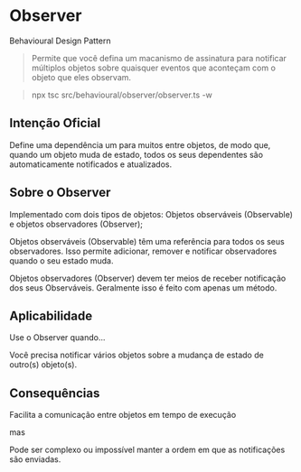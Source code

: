 # Observer
Behavioural Design Pattern

> Permite que você defina um macanismo de assinatura para notificar múltiplos objetos sobre quaisquer 
> eventos que aconteçam com o objeto que eles observam.

> npx tsc src/behavioural/observer/observer.ts -w

## Intenção Oficial
Define uma dependência um para muitos entre objetos, de modo que, quando um objeto muda de estado,
todos os seus dependentes são automaticamente notificados e atualizados.

## Sobre o Observer
Implementado com dois tipos de objetos: Objetos observáveis (Observable) e objetos observadores
(Observer);

Objetos observáveis (Observable) têm uma referência para todos os seus observadores. Isso permite 
adicionar, remover e notificar observadores quando o seu estado muda.

Objetos observadores (Observer) devem ter meios de receber notificação dos seus Observáveis. 
Geralmente isso é feito com apenas um método.

## Aplicabilidade
Use o Observer quando...

Você precisa notificar vários objetos sobre a mudança de estado de outro(s) 
objeto(s).

## Consequências
Facilita a comunicação entre objetos em tempo de execução

mas

Pode ser complexo ou impossível manter a ordem em que as notificações são 
enviadas.
